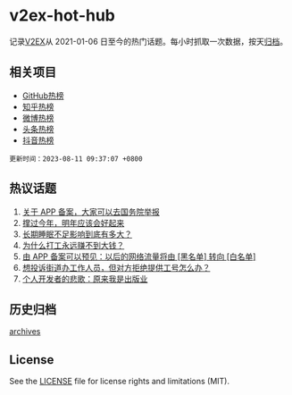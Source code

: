 # v2ex-hot-hub

 记录[V2EX](https://www.v2ex.com/)从 2021-01-06 日至今的热门话题。每小时抓取一次数据，按天[归档](archives)。
 
 ## 相关项目

- [GitHub热榜](https://github.com/lonnyzhang423/github-hot-hub)
- [知乎热榜](https://github.com/lonnyzhang423/zhihu-hot-hub)
- [微博热榜](https://github.com/lonnyzhang423/weibo-hot-hub)
- [头条热榜](https://github.com/lonnyzhang423/toutiao-hot-hub)
- [抖音热榜](https://github.com/lonnyzhang423/douyin-hot-hub)


 `更新时间：2023-08-11 09:37:07 +0800`

## 热议话题

1. [关于 APP 备案，大家可以去国务院举报](https://www.v2ex.com/t/964007)
1. [撑过今年，明年应该会好起来](https://www.v2ex.com/t/963963)
1. [长期睡眠不足影响到底有多大？](https://www.v2ex.com/t/963976)
1. [为什么打工永远赚不到大钱？](https://www.v2ex.com/t/964049)
1. [由 APP 备案可以预见：以后的网络流量将由 [黑名单] 转向 [白名单]](https://www.v2ex.com/t/964237)
1. [想投诉街道办工作人员，但对方拒绝提供工号怎么办？](https://www.v2ex.com/t/963992)
1. [个人开发者的悲歌：原来我是出版业](https://www.v2ex.com/t/964112)

## 历史归档

[archives](archives)

## License

See the [LICENSE](LICENSE) file for license rights and limitations (MIT).
